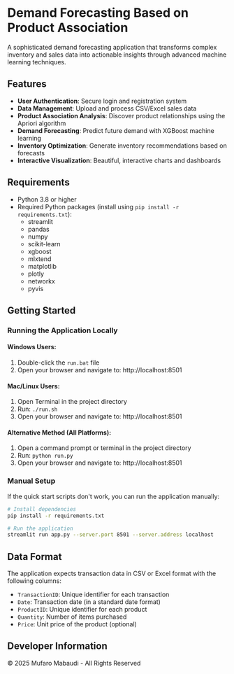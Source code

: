 # Demand Forecasting Based on Product Association

A sophisticated demand forecasting application that transforms complex inventory and sales data into actionable insights through advanced machine learning techniques.

## Features

- **User Authentication**: Secure login and registration system
- **Data Management**: Upload and process CSV/Excel sales data
- **Product Association Analysis**: Discover product relationships using the Apriori algorithm
- **Demand Forecasting**: Predict future demand with XGBoost machine learning
- **Inventory Optimization**: Generate inventory recommendations based on forecasts
- **Interactive Visualization**: Beautiful, interactive charts and dashboards

## Requirements

- Python 3.8 or higher
- Required Python packages (install using `pip install -r requirements.txt`):
  - streamlit
  - pandas
  - numpy
  - scikit-learn
  - xgboost
  - mlxtend
  - matplotlib
  - plotly
  - networkx
  - pyvis

## Getting Started

### Running the Application Locally

#### Windows Users:
1. Double-click the `run.bat` file
2. Open your browser and navigate to: http://localhost:8501

#### Mac/Linux Users:
1. Open Terminal in the project directory
2. Run: `./run.sh`
3. Open your browser and navigate to: http://localhost:8501

#### Alternative Method (All Platforms):
1. Open a command prompt or terminal in the project directory
2. Run: `python run.py`
3. Open your browser and navigate to: http://localhost:8501

### Manual Setup
If the quick start scripts don't work, you can run the application manually:

```bash
# Install dependencies
pip install -r requirements.txt

# Run the application
streamlit run app.py --server.port 8501 --server.address localhost
```

## Data Format

The application expects transaction data in CSV or Excel format with the following columns:
- `TransactionID`: Unique identifier for each transaction
- `Date`: Transaction date (in a standard date format)
- `ProductID`: Unique identifier for each product
- `Quantity`: Number of items purchased
- `Price`: Unit price of the product (optional)

## Developer Information

© 2025 Mufaro Mabaudi - All Rights Reserved